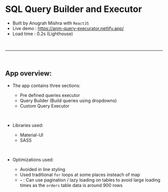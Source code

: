 # SQL Query Builder and Executor

- Built by Anugrah Mishra with `ReactJS`
- Live demo : https://anm-query-execurator.netlify.app/
- Load time : 0.2s (Lighthouse)

<br>

---

<br>

## App overview:

- The app contains three sections:

  - Pre defined queries executor
  - Query Builder (Build queries using dropdowns)
  - Custom Query Executor

<br>

- Libraries used:

  - Material-UI
  - SASS

<br>

- Optimizations used:

  - Avoided in line styling
  - Used traditional `for` loops at some places insteach of map
  - **-** : Can use pagination / lazy loading on tables to avoid large loading times as the `orders` table data is around 900 rows
